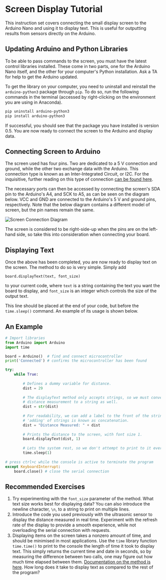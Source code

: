 # Screen Display Tutorial

This instruction set covers connecting the small display screen to the Arduino Nano and using it to display text. This is useful for outputting results from sensors directly on the Arduino.

## Updating Arduino and Python Libraries

To be able to pass commands to the screen, you must have the latest control libraries installed. These come in two parts, one for the Arduino Nano itself, and the other for your computer's Python installation. Ask a TA for help to get the Arduino updated. 

To get the library on your computer, you need to uninstall and reinstall the `arduino-python3` package through `pip`. To do so, run the following commands in the terminal (accessed by right-clicking on the environment you are using in Anaconda).

```bash
pip uninstall arduino-python3
pip install arduino-python3
```

If successful, you should see that the package you have installed is version 0.5. You are now ready to connect the screen to the Arduino and display data.



## Connecting Screen to Arduino

The screen used has four pins. Two are dedicated to a 5 V connection and ground, while the other two exchange data with the Arduino. This connection type is known as an Inter-Integrated Circuit, or I2C. For the inquisitive, further reading on this type of connection [can be found here](https://en.wikipedia.org/wiki/I%C2%B2C).

The necessary ports can then be accessed by connecting the screen's SDA pin to the Arduino's A4, and SCK to A5, as can be seen on the diagram below. VCC and GND are connected to the Arduino's 5 V and ground pins, respectively. Note that the below diagram contains a different model of screen, but the pin names remain the same.

![Screen Connection Diagram](Images/screenConnection.png)

The screen is considered to be right-side-up when the pins are on the left-hand side, so take this into consideration when connecting your board.



## Displaying Text

Once the above has been completed, you are now ready to display text on the screen. The method to do so is very simple. Simply add

```pyt
board.displayText(text, font_size)
```

to your current code, where `text` is a string containing the text you want the board to display, and `font_size` is an integer which controls the size of the output text. 

This line should be placed at the end of your code, but before the `time.sleep()` command. An example of its usage is shown below.



## An Example

```python
# Import libraries
from Arduino import Arduino
import time

board = Arduino()  # find and connect microcontroller
print('Connected') # confirms the microcontroller has been found

try:
    while True:
        
        # Defines a dummy variable for distance.
        dist = 29
        
        # The displayText method only accepts strings, so we must convert the
        # distance measurement to a string as well.
        dist = str(dist)
        
        # For readability, we can add a label to the front of the string. This
        # 'adding' of strings is known as concatenation.
        dist = "Distance Measured: " + dist
       
        # Prints the distance to the screen, with font size 1.
        board.displayText(dist, 1)
        
        # Lets the system rest, so we don't attempt to print to it every tick.
        time.sleep(1)
        
# press ctrl+c while the console is active to terminate the program
except KeyboardInterrupt:
    board.close() # close the serial connection
```



## Recommended Exercises

1. Try experimenting with the `font_size` parameter of the method. What text size works best for displaying data? You can also introduce the newline character, `\n`, to a string to print on multiple lines.
2. Introduce the code you used previously with the ultrasonic sensor to display the distance measured in real time. Experiment with the refresh rate of the display to provide a smooth experience, while not overloading the serial connection with requests.
3. Displaying items on the screen takes a nonzero amount of time, and should be minimised in most applications. Use the `time` library function `time.time()` to print to the console the length of time  it took to display text. This simply returns the current time and date in seconds, so by measuring the difference between two calls, one may figure out how much time elapsed between them. [Documentation on the method is here](https://docs.python.org/3.5/library/time.html#time.time). How long does it take to display text as compared to the rest of the program?
